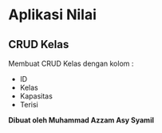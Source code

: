 # Aplikasi Nilai
## CRUD Kelas
Membuat CRUD Kelas dengan kolom :
- ID
- Kelas
- Kapasitas
- Terisi

**Dibuat oleh Muhammad Azzam Asy Syamil**
